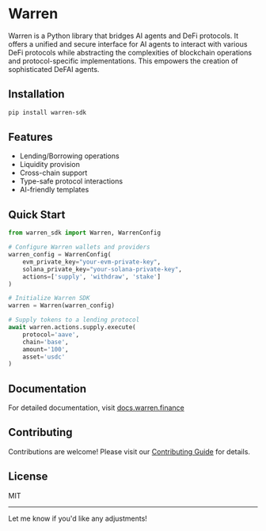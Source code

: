 # Warren

Warren is a Python library that bridges AI agents and DeFi protocols. It offers a unified and secure interface for AI agents to interact with various DeFi protocols while abstracting the complexities of blockchain operations and protocol-specific implementations. This empowers the creation of sophisticated DeFAI agents.

## Installation

```bash
pip install warren-sdk
```

## Features

- Lending/Borrowing operations
- Liquidity provision
- Cross-chain support
- Type-safe protocol interactions
- AI-friendly templates

## Quick Start

```python
from warren_sdk import Warren, WarrenConfig

# Configure Warren wallets and providers
warren_config = WarrenConfig(
    evm_private_key="your-evm-private-key",
    solana_private_key="your-solana-private-key",
    actions=['supply', 'withdraw', 'stake']
)

# Initialize Warren SDK
warren = Warren(warren_config)

# Supply tokens to a lending protocol
await warren.actions.supply.execute(
    protocol='aave',
    chain='base',
    amount='100',
    asset='usdc'
)
```

## Documentation

For detailed documentation, visit [docs.warren.finance](https://docs.warren.finance)

## Contributing

Contributions are welcome! Please visit our [Contributing Guide](https://docs.warren.finance) for details.

## License

MIT

---

Let me know if you'd like any adjustments!
